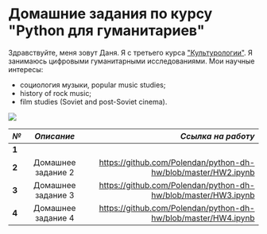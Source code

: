 # Домашние задания по курсу "Python для гуманитариев"
Здравствуйте, меня зовут Даня. Я с третьего курса ["Культурологии"](https://www.hse.ru/ba/cultural/). 
Я занимаюсь цифровыми гуманитарными исследованиями. Мои научные интересы:
+ социология музыки, popular music studies;
+ history of rock music;
+ film studies (Soviet and post-Soviet cinema).

![](https://orig00.deviantart.net/a383/f/2013/024/0/0/disappearrgb_by_madebymv-d5sku6k.jpg)

*№* | *Описание* | *Ссылка на работу*
---|:---:|---:
**1**|          
**2**|Домашнее задание 2|https://github.com/Polendan/python-dh-hw/blob/master/HW2.ipynb
**3**|Домашнее задание 3|https://github.com/Polendan/python-dh-hw/blob/master/HW3.ipynb
**4**|Домашнее задание 4|https://github.com/Polendan/python-dh-hw/blob/master/HW4.ipynb
